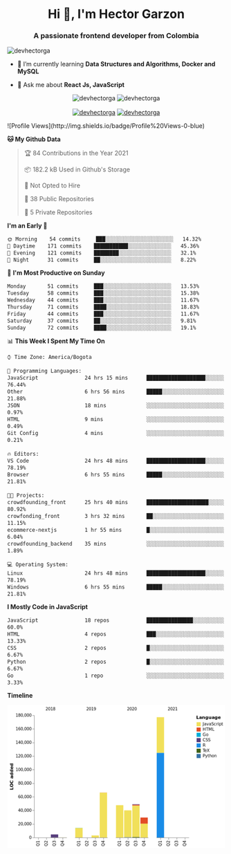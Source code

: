 <h1 align="center">Hi 👋, I'm Hector Garzon</h1>
<h3 align="center">A passionate frontend developer from Colombia</h3>

<p align="left"> <img src="https://komarev.com/ghpvc/?username=devhectorga" alt="devhectorga" /> </p>

- 🌱 I’m currently learning **Data Structures and Algorithms, Docker and MySQL**

- 💬 Ask me about **React Js, JavaScript**

<p align="center"> <img src="https://github-readme-stats.vercel.app/api?username=devhectorga&count_private=true&show_icons=true" alt="devhectorga" /> <img src="https://github-readme-stats.vercel.app/api/top-langs/?username=devhectorga&layout=compact" alt="devhectorga" /></p>

<p align="center">
<a href="https://twitter.com/devhectorga" target="blank"><img align="center" src="https://cdn.jsdelivr.net/npm/simple-icons@3.0.1/icons/twitter.svg" alt="devhectorga" height="20" width="20" /></a>
<a href="https://linkedin.com/in/devhectorga" target="blank"><img align="center" src="https://cdn.jsdelivr.net/npm/simple-icons@3.0.1/icons/linkedin.svg" alt="devhectorga" height="20" width="20" /></a>
</p>
<!--START_SECTION:waka-->
![Profile Views](http://img.shields.io/badge/Profile%20Views-0-blue)

**🐱 My Github Data** 

> 🏆 84 Contributions in the Year 2021
 > 
> 📦 182.2 kB Used in Github's Storage 
 > 
> 🚫 Not Opted to Hire
 > 
> 📜 38 Public Repositories 
 > 
> 🔑 5 Private Repositories  
 > 
**I'm an Early 🐤** 

```text
🌞 Morning    54 commits     ███░░░░░░░░░░░░░░░░░░░░░░   14.32% 
🌆 Daytime    171 commits    ███████████░░░░░░░░░░░░░░   45.36% 
🌃 Evening    121 commits    ████████░░░░░░░░░░░░░░░░░   32.1% 
🌙 Night      31 commits     ██░░░░░░░░░░░░░░░░░░░░░░░   8.22%

```
📅 **I'm Most Productive on Sunday** 

```text
Monday       51 commits     ███░░░░░░░░░░░░░░░░░░░░░░   13.53% 
Tuesday      58 commits     ███░░░░░░░░░░░░░░░░░░░░░░   15.38% 
Wednesday    44 commits     ███░░░░░░░░░░░░░░░░░░░░░░   11.67% 
Thursday     71 commits     ████░░░░░░░░░░░░░░░░░░░░░   18.83% 
Friday       44 commits     ███░░░░░░░░░░░░░░░░░░░░░░   11.67% 
Saturday     37 commits     ██░░░░░░░░░░░░░░░░░░░░░░░   9.81% 
Sunday       72 commits     ████░░░░░░░░░░░░░░░░░░░░░   19.1%

```


📊 **This Week I Spent My Time On** 

```text
⌚︎ Time Zone: America/Bogota

💬 Programming Languages: 
JavaScript               24 hrs 15 mins      ███████████████████░░░░░░   76.44% 
Other                    6 hrs 56 mins       █████░░░░░░░░░░░░░░░░░░░░   21.88% 
JSON                     18 mins             ░░░░░░░░░░░░░░░░░░░░░░░░░   0.97% 
HTML                     9 mins              ░░░░░░░░░░░░░░░░░░░░░░░░░   0.49% 
Git Config               4 mins              ░░░░░░░░░░░░░░░░░░░░░░░░░   0.21%

🔥 Editors: 
VS Code                  24 hrs 48 mins      ███████████████████░░░░░░   78.19% 
Browser                  6 hrs 55 mins       █████░░░░░░░░░░░░░░░░░░░░   21.81%

🐱‍💻 Projects: 
crowdfounding_front      25 hrs 40 mins      ████████████████████░░░░░   80.92% 
crowfonding_front        3 hrs 32 mins       ██░░░░░░░░░░░░░░░░░░░░░░░   11.15% 
ecommerce-nextjs         1 hr 55 mins        █░░░░░░░░░░░░░░░░░░░░░░░░   6.04% 
crowdfounding_backend    35 mins             ░░░░░░░░░░░░░░░░░░░░░░░░░   1.89%

💻 Operating System: 
Linux                    24 hrs 48 mins      ███████████████████░░░░░░   78.19% 
Windows                  6 hrs 55 mins       █████░░░░░░░░░░░░░░░░░░░░   21.81%

```

**I Mostly Code in JavaScript** 

```text
JavaScript               18 repos            ███████████████░░░░░░░░░░   60.0% 
HTML                     4 repos             ███░░░░░░░░░░░░░░░░░░░░░░   13.33% 
CSS                      2 repos             █░░░░░░░░░░░░░░░░░░░░░░░░   6.67% 
Python                   2 repos             █░░░░░░░░░░░░░░░░░░░░░░░░   6.67% 
Go                       1 repo              ░░░░░░░░░░░░░░░░░░░░░░░░░   3.33%

```


**Timeline**

![Chart not found](https://raw.githubusercontent.com/devHectorGa/devHectorGa/master/charts/bar_graph.png) 


<!--END_SECTION:waka-->
